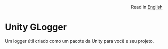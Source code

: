 <p align="right">
  Read in <a href="https://github.com/indiegabo/rela3">English</a>
</p>

# Unity GLogger

Um logger útil criado como um pacote da Unity para você e seu projeto.
